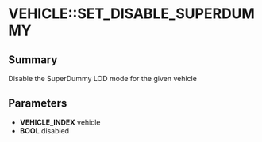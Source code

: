 # VEHICLE::SET_DISABLE_SUPERDUMMY

## Summary
Disable the SuperDummy LOD mode for the given vehicle

## Parameters
* **VEHICLE_INDEX** vehicle
* **BOOL** disabled